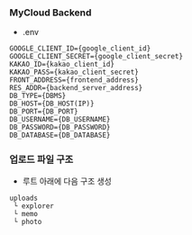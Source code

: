 ### MyCloud Backend

- .env

```
GOOGLE_CLIENT_ID={google_client_id}
GOOGLE_CLIENT_SECRET={google_client_secret}
KAKAO_ID={kakao_client_id}
KAKAO_PASS={kakao_client_secret}
FRONT_ADDRESS={frontend_address}
RES_ADDR={backend_server_address}
DB_TYPE={DBMS}
DB_HOST={DB_HOST(IP)}
DB_PORT={DB_PORT}
DB_USERNAME={DB_USERNAME}
DB_PASSWORD={DB_PASSWORD}
DB_DATABASE={DB_DATABASE}

```

### 업로드 파일 구조
- 루트 아래에 다음 구조 생성
```
uploads
 └ explorer
 └ memo
 └ photo
```
